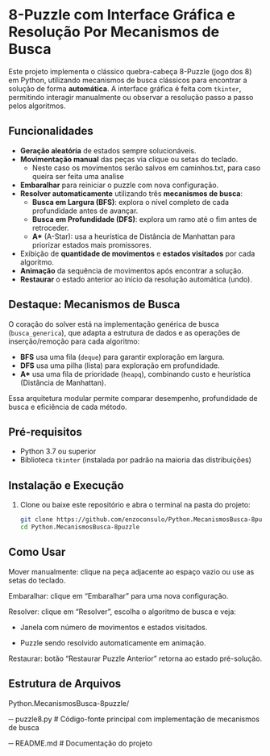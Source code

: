 # 8-Puzzle com Interface Gráfica e Resolução Por Mecanismos de Busca

Este projeto implementa o clássico quebra-cabeça 8-Puzzle (jogo dos 8) em Python, utilizando mecanismos de busca clássicos para encontrar a solução de forma **automática**. A interface gráfica é feita com `tkinter`, permitindo interagir manualmente ou observar a resolução passo a passo pelos algoritmos.

## Funcionalidades

- **Geração aleatória** de estados sempre solucionáveis.
- **Movimentação manual** das peças via clique ou setas do teclado.
   - Neste caso os movimentos serão salvos em caminhos.txt, para caso queira ser feita uma analise
- **Embaralhar** para reiniciar o puzzle com nova configuração.
- **Resolver automaticamente** utilizando três **mecanismos de busca**:
  - **Busca em Largura (BFS)**: explora o nível completo de cada profundidade antes de avançar.
  - **Busca em Profundidade (DFS)**: explora um ramo até o fim antes de retroceder.
  - **A\*** (A-Star): usa a heurística de Distância de Manhattan para priorizar estados mais promissores.
- Exibição de **quantidade de movimentos** e **estados visitados** por cada algoritmo.
- **Animação** da sequência de movimentos após encontrar a solução.
- **Restaurar** o estado anterior ao início da resolução automática (undo).

## Destaque: Mecanismos de Busca

O coração do solver está na implementação genérica de busca (`busca_generica`), que adapta a estrutura de dados e as operações de inserção/remoção para cada algoritmo:

- **BFS** usa uma fila (`deque`) para garantir exploração em largura.
- **DFS** usa uma pilha (lista) para exploração em profundidade.
- **A\*** usa uma fila de prioridade (`heapq`), combinando custo e heurística (Distância de Manhattan).

Essa arquitetura modular permite comparar desempenho, profundidade de busca e eficiência de cada método.

## Pré-requisitos

- Python 3.7 ou superior
- Biblioteca `tkinter` (instalada por padrão na maioria das distribuições)

## Instalação e Execução

1. Clone ou baixe este repositório e abra o terminal na pasta do projeto:
   ```bash
   git clone https://github.com/enzoconsulo/Python.MecanismosBusca-8puzzle.git
   cd Python.MecanismosBusca-8puzzle

## Como Usar
Mover manualmente: clique na peça adjacente ao espaço vazio ou use as setas do teclado.

Embaralhar: clique em “Embaralhar” para uma nova configuração.

Resolver: clique em “Resolver”, escolha o algoritmo de busca e veja:

- Janela com número de movimentos e estados visitados.

- Puzzle sendo resolvido automaticamente em animação.

Restaurar: botão “Restaurar Puzzle Anterior” retorna ao estado pré-solução.

## Estrutura de Arquivos

Python.MecanismosBusca-8puzzle/

─ puzzle8.py       # Código-fonte principal com implementação de mecanismos de busca

─ README.md        # Documentação do projeto
